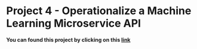 # Project 4 - Operationalize a Machine Learning Microservice API

**You can found this project by clicking on this [link](https://github.com/Peter2220/Udapeople-proj)**
